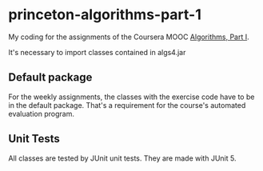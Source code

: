 # princeton-algorithms-part-1
My coding for the assignments of the Coursera MOOC [Algorithms, Part I](https://www.coursera.org/learn/algorithms-part1).

It's necessary to import classes contained in algs4.jar

## Default package
For the weekly assignments, the classes with the exercise code have to be in the default package. That's a requirement for the course's automated evaluation program.

## Unit Tests
All classes are tested by JUnit unit tests. They are made with JUnit 5.
